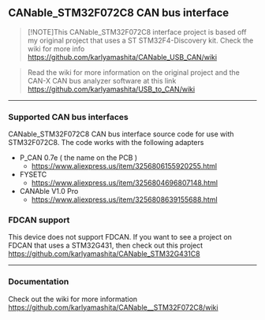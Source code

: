 ## CANable_STM32F072C8 CAN bus interface
> [!NOTE]This CANable_STM32F072C8 interface project is based off my original project that uses a ST STM32F4-Discovery kit. Check the wiki for more info https://github.com/karlyamashita/CANable_USB_CAN/wiki

> Read the wiki for more information on the original project and the CAN-X CAN bus analyzer software at this link https://github.com/karlyamashita/USB_to_CAN/wiki

---
### Supported CAN bus interfaces
CANable_STM32F072C8 CAN bus interface source code for use with STM32F072C8. The code works with the following adapters
* P_CAN 0.7e ( the name on the PCB )
    * https://www.aliexpress.us/item/3256806155920255.html 
* FYSETC
    * https://www.aliexpress.us/item/3256804696807148.html
* CANAble V1.0 Pro
    * https://www.aliexpress.us/item/3256808639155688.html

### FDCAN support
This device does not support FDCAN. If you want to see a project on FDCAN that uses a STM32G431, then check out this project https://github.com/karlyamashita/CANable_STM32G431C8

---
### Documentation
Check out the wiki for more information https://github.com/karlyamashita/CANable__STM32F072C8/wiki


